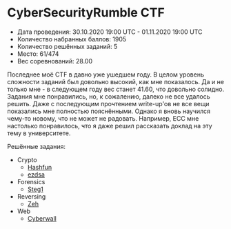 # CyberSecurityRumble CTF

* Дата проведения: 30.10.2020 19:00 UTC - 01.11.2020 19:00 UTC
* Количество набранных баллов: 1905
* Количество решённых заданий: 5
* Место: 61/474
* Вес соревнований: 28.00

Последнее моё CTF в давно уже ушедшем году. В целом уровень сложности заданий был довольно высокий, как мне показалось.
Да и не только мне - в следующем году вес станет 41.60, что довольно солидно. Задания мне понравились, но, к сожалению,
далеко не все удалось решить. Даже с последующим прочтением write-up'ов не все вещи показались мне полностью
пояснёнными. Однако я вновь научился чему-то новому, что не может не радовать. Например, ECC мне настолько понравилось,
что я даже решил рассказать доклад на эту тему в университете. 

Решённые задания:

* Crypto
  * [Hashfun](./Crypto/Hashfun)
  * [ezdsa](./Crypto/ezdsa) 
* Forensics
  * [Steg1](./Forensics/Steg1)
* Reversing
  * [Zeh](./Reversing/Zeh)
* Web
  * [Cyberwall](./Web/Cyberwall)

